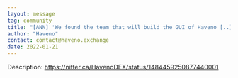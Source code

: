 ```yaml
---
layout: message
tag: community
title: "[ANN] 'We found the team that will build the GUI of Haveno [..]'"
author: "Haveno"
contact: contact@haveno.exchange
date: 2022-01-21
---
```


Description: https://nitter.ca/HavenoDEX/status/1484459250877440001
